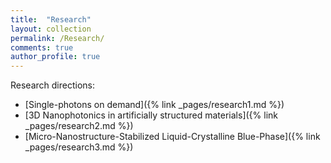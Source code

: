 ```yaml
---
title:  "Research"
layout: collection
permalink: /Research/
comments: true
author_profile: true
---
```


Research directions:
* [Single-photons on demand]({% link _pages/research1.md %})
* [3D Nanophotonics in artificially structured materials]({% link _pages/research2.md %})
* [Micro-Nanostructure-Stabilized Liquid-Crystalline Blue-Phase]({% link _pages/research3.md %})

<!--* [Single photon sources]
* [Solar-thermal absorbers]
* [Hydrogen fuel cells]

[Link to a document]({% link _pages/research1.md %})

{% link _pages/research1.md %}
{% link _pages/research2.md %}
{% link _pages/research3.md %}-->
